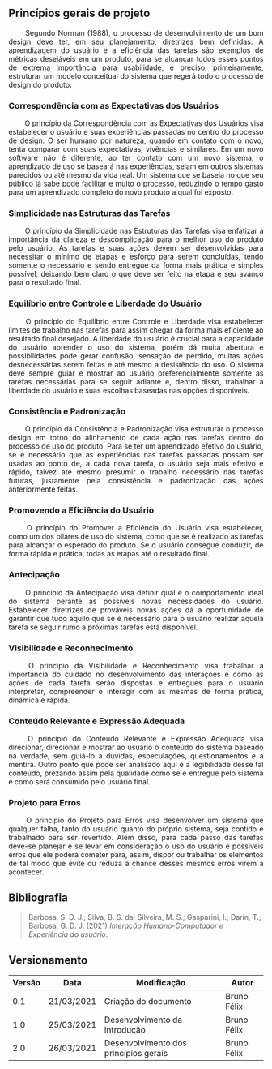 ## Princípios gerais de projeto

<p style="text-align: justify;">&emsp;&emsp; 
Segundo Norman (1988), o processo de desenvolvimento de um bom design deve ter, em seu planejamento, diretrizes bem definidas. A aprendizagem do usuário e a eficiência das tarefas são exemplos de métricas desejáveis em um produto, para se alcançar todos esses pontos de extrema importância para usabilidade, é preciso, primeiramente, estruturar um modelo conceitual do sistema que regerá todo o processo de design do produto.
</p>


### Correspondência com as Expectativas dos Usuários

<p style="text-align: justify;">&emsp;&emsp; 
O princípio da Correspondência com as Expectativas dos Usuários visa estabelecer o usuário e suas experiências passadas no centro do processo de design. O ser humano por natureza, quando em contato com o novo, tenta comparar com suas expectativas, vivências e similares. Em um novo software não é diferente, ao ter contato com um novo sistema, o aprendizado de uso se baseará nas experiências, sejam em outros sistemas parecidos ou até mesmo da vida real. Um sistema que se baseia no que seu público já sabe pode facilitar e muito o processo, reduzindo o tempo gasto para um aprendizado completo do novo produto a qual foi exposto.

</p>

### Simplicidade nas Estruturas das Tarefas

<p style="text-align: justify;">&emsp;&emsp; 
O princípio da Simplicidade nas Estruturas das Tarefas visa enfatizar a importância da clareza e descomplicação para o melhor uso do produto pelo usuário. As tarefas e suas ações devem ser desenvolvidas para necessitar o mínimo de etapas e esforço para serem concluídas, tendo somente o necessário e sendo entregue da forma mais prática e simples possível, deixando bem claro o que deve ser feito na etapa e seu avanço para o resultado final.
</p>

### Equilı́brio entre Controle e Liberdade do Usuário

<p style="text-align: justify;">&emsp;&emsp; 
O princípio do Equilíbrio entre Controle e Liberdade visa estabelecer limites de trabalho nas tarefas para assim chegar da forma mais eficiente ao resultado final desejado. A liberdade do usuário é crucial para a capacidade do usuário aprender o uso do sistema, porém dá muita abertura e possibilidades pode gerar confusão, sensação de perdido, muitas ações desnecessárias serem feitas e até mesmo a desistência do uso. O sistema deve sempre guiar e mostrar ao usuário preferencialmente somente as tarefas necessárias para se seguir adiante e, dentro disso, trabalhar a liberdade do usuário e suas escolhas baseadas nas opções disponíveis.
</p>

### Consistência e Padronização

<p style="text-align: justify;">&emsp;&emsp; 
O princípio da Consistência e Padronização visa estruturar o processo design em torno do alinhamento de cada ação nas tarefas dentro do processo de uso do produto. Para se ter um aprendizado efetivo do usuário, se é necessário que as experiências nas tarefas passadas possam ser usadas ao ponto de, a cada nova tarefa, o usuário seja mais efetivo e rápido, talvez até mesmo presumir o trabalho necessário nas tarefas futuras, justamente pela consistência e padronização das ações anteriormente feitas.
</p>

### Promovendo a Eficiência do Usuário

<p style="text-align: justify;">&emsp;&emsp; 
O princípio do Promover a Eficiência do Usuário visa estabelecer, como um dos pilares de uso do sistema, como que se é realizado as tarefas para alcançar o esperado do produto. Se o usuário consegue conduzir, de forma rápida e prática, todas as etapas até o resultado final.
</p>

### Antecipação

<p style="text-align: justify;">&emsp;&emsp; 
O princípio da Antecipação visa definir qual é o comportamento ideal do sistema perante as possíveis novas necessidades do usuário. Estabelecer diretrizes de prováveis novas ações dá a oportunidade de garantir que tudo aquilo que se é necessário para o usuário realizar aquela tarefa se seguir rumo a próximas tarefas está disponível.
</p>

### Visibilidade e Reconhecimento

<p style="text-align: justify;">&emsp;&emsp; 
O princípio da Visibilidade e Reconhecimento visa trabalhar a importância do cuidado no desenvolvimento das interações e como as ações de cada tarefa serão dispostas e entregues para o usuário interpretar, compreender e interagir com as mesmas de forma prática, dinâmica e rápida.
</p>

### Conteúdo Relevante e Expressão Adequada

<p style="text-align: justify;">&emsp;&emsp; 
O princípio do Conteúdo Relevante e Expressão Adequada visa direcionar, direcionar e mostrar ao usuário o conteúdo do sistema baseado na verdade, sem guiá-lo a dúvidas, especulações, questionamentos e a mentira. Outro ponto que pode ser analisado aqui é a legibilidade desse tal conteúdo, prezando assim pela qualidade como se é entregue pelo sistema e como será consumido pelo usuário final.
</p>

### Projeto para Erros

<p style="text-align: justify;">&emsp;&emsp; 
O princípio do Projeto para Erros visa desenvolver um sistema que qualquer falha, tanto do usuário quanto do próprio sistema, seja contido e trabalhado para ser revertido. Além disso, para cada passo das tarefas deve-se planejar e se levar em consideração o uso do usuário e possíveis erros que ele poderá cometer para, assim, dispor ou trabalhar os elementos de tal modo que evite ou reduza a chance desses mesmos erros virem a acontecer.
</p>


## Bibliografia
> Barbosa, S. D. J.; Silva, B. S. da; Silveira, M. S.; Gasparini, I.; Darin, T.; Barbosa, G. D. J. (2021) <i>Interação Humano-Computador e Experiência do usuário</i>.


## Versionamento
| Versão | Data | Modificação | Autor |
|--|--|--|--|
| 0.1 | 21/03/2021 | Criação do documento | Bruno Félix |
| 1.0 | 25/03/2021 | Desenvolvimento da introdução | Bruno Félix |
| 2.0 | 26/03/2021 | Desenvolvimento dos princípios gerais | Bruno Félix |
